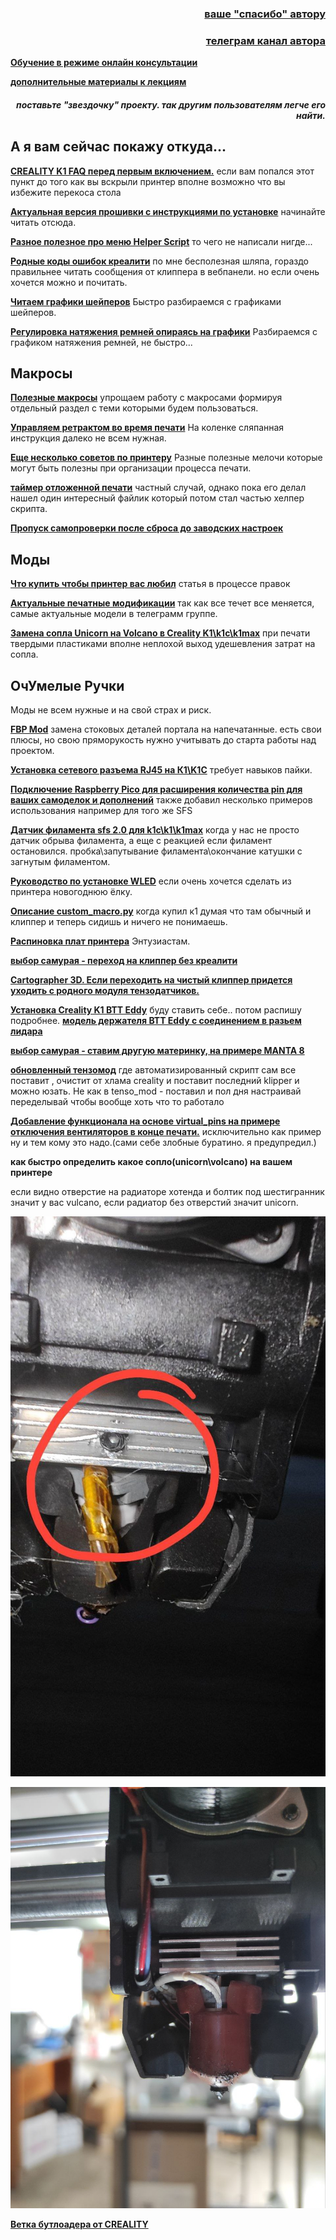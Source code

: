 <h3 align="right"><a href="https://www.tinkoff.ru/rm/yakovleva.irina203/51ZSr71845" target="_blank">ваше "спасибо" автору</a></h3>
<h3 align="right"><a href="https://t.me/tombraider2006" target="_blank">телеграм канал автора</a></h3>

[**Обучение в режиме онлайн консультации**](kurs.md)

[**дополнительные материалы к лекциям**](/extras/readme.md)


<h5 align="right">поставьте "звездочку" проекту. так другим пользователям легче его найти.</h5>

<h2>А я вам сейчас покажу откуда...</h2>

[**CREALITY K1 FAQ перед первым включением.**](/random/before_use.md) если вам попался этот пункт до того как вы вскрыли принтер вполне возможно что вы избежите перекоса стола


[**Актуальная версия прошивки с инструкциями по установке**](/version_config/readme.md) начинайте читать отсюда.

[**Разное полезное про меню Helper Script**](/random/menu.md) то чего не написали нигде...

[**Родные коды ошибок креалити**](https://store.creality.com/blog/creality-k1-fault-codes-list) по мне бесполезная шляпа, гораздо правильнее читать сообщения от клиппера в вебпанели. но если очень хочется можно и почитать. 

[**Читаем графики шейперов**](/shaper/readme.md) Быстро разбираемся с графиками шейперов.

[**Регулировка натяжения ремней опираясь на графики**](/random/belts/readme.md) Разбираемся с графиком натяжения ремней, не быстро...

<h2>Макросы</h2>

[**Полезные макросы**](/macros_helpfull/readme.md) упрощаем работу с макросами формируя отдельный раздел с теми которыми будем пользоваться.

[**Управляем ретрактом во время печати**](/retract/readme.md) На коленке сляпанная инструкция далеко не всем нужная. 

[**Еще несколько советов по принтеру**](/ferma/readme.md) Разные полезные мелочи которые могут быть полезны при организации процесса печати.

[**таймер отложенной печати**](/random/timer.md) частный случай, однако пока его делал  нашел один интересный файлик который потом стал частью хелпер скрипта. 

[**Пропуск самопроверки после сброса до заводских настроек**](/random/reset.md)

<h2>Моды</h2>

[**Что купить чтобы принтер вас любил**](/what_2_buy/readme.md) статья в процессе правок

[**Актуальные печатные модификации**](https://t.me/crealityK1rus/16778) так как все течет все меняется, самые актуальные модели в телеграмм группе. 

[**Замена сопла Unicorn на Volcano в Creality K1\k1c\k1max**](https://3dtoday.ru/blogs/dimix200612/zamena-sopla-unicorn-na-volcano-v-creality-k1) при печати твердыми пластиками вполне неплохой выход удешевления затрат на сопла.

<h2>ОчУмелые Ручки</h2> Моды не всем нужные и на свой страх и риск.

[**FBP Mod**](https://github.com/tlace17/K1-Flanged-Bearing-Project) замена стоковых деталей портала на напечатанные. есть свои плюсы, но свою пряморукость нужно учитывать до старта работы над проектом.

[**Установка сетевого разъема RJ45 на К1\K1C**](/random/ethernet.md) требует навыков пайки. 

[**Подключение Raspberry Pico для расширения количества pin для ваших самоделок и дополнений**](/usb/readme.md) также добавил несколько примеров использования например для того же SFS

[**Датчик филамента sfs 2.0 для k1c\k1\k1max**](/sfs/readme.md) когда у нас не просто датчик обрыва филамента, а еще с реакцией если филамент остановился. пробка\запутывание филамента\окончание катушки с загнутым филаментом.

[**Руководство по установке WLED**](https://github.com/Gliptopolis/WLED_Klipper) если очень хочется сделать из принтера новогоднюю ёлку.

[**Описание custom_macro.py**](/random/custom_macro.md) когда купил к1 думая что там обычный и клиппер и теперь сидишь и ничего не понимаешь.

[**Распиновка плат принтера**](https://docs.google.com/presentation/d/1f6kJbMq7uSggC33zmIfcTPdG6r50PbbDut14u9vAcZA/edit#slide=id.g2c17ef9f2a4_0_0) Энтузиастам.

[**выбор самурая - переход на клиппер без креалити**](https://github.com/pellcorp/creality/wiki/K1-Stock-Mainboard-Less-Creality)

[**Cartographer 3D. Если переходить на чистый клиппер придется уходить с родного модуля тензодатчиков.**](https://docs.cartographer3d.com/cartographer-probe/installation-and-setup/creality-k1-and-k1-max-specific)

[**Установка Creality K1 BTT Eddy**](https://ballaswag.github.io/blog/creality-k1-btt-eddy-guide/) буду ставить себе.. потом распишу подробнее.
[**модель держателя BTT Eddy с соединением в разьем лидара**](https://www.printables.com/model/1040464-btteddy-creality-k1-k1c-k1-max-mount)

[**выбор самурая - ставим другую материнку, на примере MANTA 8**](https://docs.google.com/document/d/1aXhsg2oq-k43R_2uWEkFxx4bUmE72XdTxru3hAUbRM0/edit?tab=t.0)

[**обновленный тензомод**](https://github.com/Sekilsgs2/creality_pellcorp) где автоматизированный скрипт сам все поставит , очистит от хлама creality и поставит последний klipper  и можно юзать. Не как в tenso_mod - поставил и пол дня настраивай переделывай чтобы вообще хоть что то работало


[**Добавление функционала на основе virtual_pins на примере отключения вентиляторов в конце печати.**](/random/pins.md) исключительно как пример ну и тем кому это надо.(сами себе злобные буратино. я предупредил.)


**как быстро определить какое сопло(unicorn\volcano) на вашем принтере**

если видно отверстие на радиаторе хотенда и болтик под шестигранник значит у вас vulcano, если радиатор без отверстий значит unicorn.

![](/random/vulcano.jpg)

![](/random/unicorn.jpg)


[**Ветка бутлоадера от CREALITY**](https://github.com/CrealityOfficial/K1_Series_Annex/releases/tag/V1.0.0)



